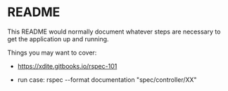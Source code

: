 # README

This README would normally document whatever steps are necessary to get the
application up and running.

Things you may want to cover:

* https://xdite.gitbooks.io/rspec-101
- run case: rspec --format documentation "spec/controller/XX"
